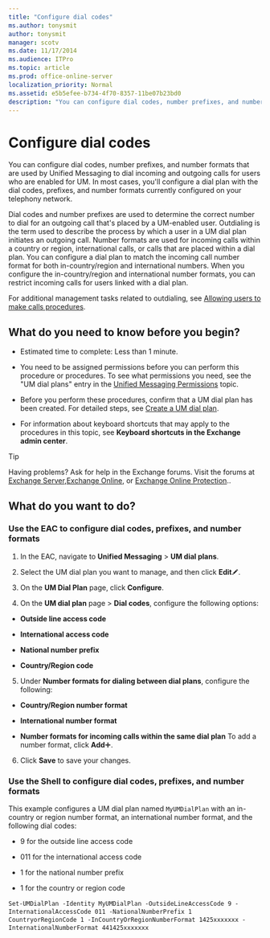 ```yaml
---
title: "Configure dial codes"
ms.author: tonysmit
author: tonysmit
manager: scotv
ms.date: 11/17/2014
ms.audience: ITPro
ms.topic: article
ms.prod: office-online-server
localization_priority: Normal
ms.assetid: e5b5efee-b734-4f70-8357-11be07b23bd0
description: "You can configure dial codes, number prefixes, and number formats that are used by Unified Messaging to dial incoming and outgoing calls for users who are enabled for UM. In most cases, you'll configure a dial plan with the dial codes, prefixes, and number formats currently configured on your telephony network."
---
```


# Configure dial codes

You can configure dial codes, number prefixes, and number formats that are used by Unified Messaging to dial incoming and outgoing calls for users who are enabled for UM. In most cases, you'll configure a dial plan with the dial codes, prefixes, and number formats currently configured on your telephony network.
  
Dial codes and number prefixes are used to determine the correct number to dial for an outgoing call that's placed by a UM-enabled user. Outdialing is the term used to describe the process by which a user in a UM dial plan initiates an outgoing call. Number formats are used for incoming calls within a country or region, international calls, or calls that are placed within a dial plan. You can configure a dial plan to match the incoming call number format for both in-country/region and international numbers. When you configure the in-country/region and international number formats, you can restrict incoming calls for users linked with a dial plan. 
  
For additional management tasks related to outdialing, see [Allowing users to make calls procedures](allow-users-to-make-calls-procedures.md).
  
## What do you need to know before you begin?

- Estimated time to complete: Less than 1 minute.
    
- You need to be assigned permissions before you can perform this procedure or procedures. To see what permissions you need, see the "UM dial plans" entry in the [Unified Messaging Permissions](http://technet.microsoft.com/library/d326c3bc-8f33-434a-bf02-a83cc26a5498.aspx) topic. 
    
- Before you perform these procedures, confirm that a UM dial plan has been created. For detailed steps, see [Create a UM dial plan](../../voice-mail-unified-messaging/connect-voice-mail-system/create-um-dial-plan.md).
    
- For information about keyboard shortcuts that may apply to the procedures in this topic, see **Keyboard shortcuts in the Exchange admin center**.
    
> [!TIP]
> Having problems? Ask for help in the Exchange forums. Visit the forums at [Exchange Server](https://go.microsoft.com/fwlink/p/?linkId=60612),[Exchange Online](https://go.microsoft.com/fwlink/p/?linkId=267542), or [Exchange Online Protection](https://go.microsoft.com/fwlink/p/?linkId=285351).. 
  
## What do you want to do?

### Use the EAC to configure dial codes, prefixes, and number formats

1. In the EAC, navigate to **Unified Messaging** \> **UM dial plans**.
    
2. Select the UM dial plan you want to manage, and then click **Edit**![Edit icon](../../media/ITPro_EAC_EditIcon.gif).
    
3. On the **UM Dial Plan** page, click **Configure**.
    
4. On the **UM dial plan** page \> **Dial codes**, configure the following options:
    
  - **Outside line access code**
    
  - **International access code**
    
  - **National number prefix**
    
  - **Country/Region code**
    
5. Under **Number formats for dialing between dial plans**, configure the following:
    
  - **Country/Region number format**
    
  - **International number format**
    
  - **Number formats for incoming calls within the same dial plan** To add a number format, click **Add**![Add Icon](../../media/ITPro_EAC_AddIcon.gif).
    
6. Click **Save** to save your changes. 
    
### Use the Shell to configure dial codes, prefixes, and number formats

This example configures a UM dial plan named  `MyUMDialPlan` with an in-country or region number format, an international number format, and the following dial codes: 
  
- 9 for the outside line access code
    
- 011 for the international access code
    
- 1 for the national number prefix
    
- 1 for the country or region code
    
```
Set-UMDialPlan -Identity MyUMDialPlan -OutsideLineAccessCode 9 -InternationalAccessCode 011 -NationalNumberPrefix 1 CountryorRegionCode 1 -InCountryOrRegionNumberFormat 1425xxxxxxx -InternationalNumberFormat 441425xxxxxxx
```


